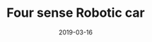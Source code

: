 ---
title: Four sense Robotic car
description: description
date: 2019-03-16
status: completed
member-usernames: ['siranjibhaloi', 'rajdeepbaruah']
---